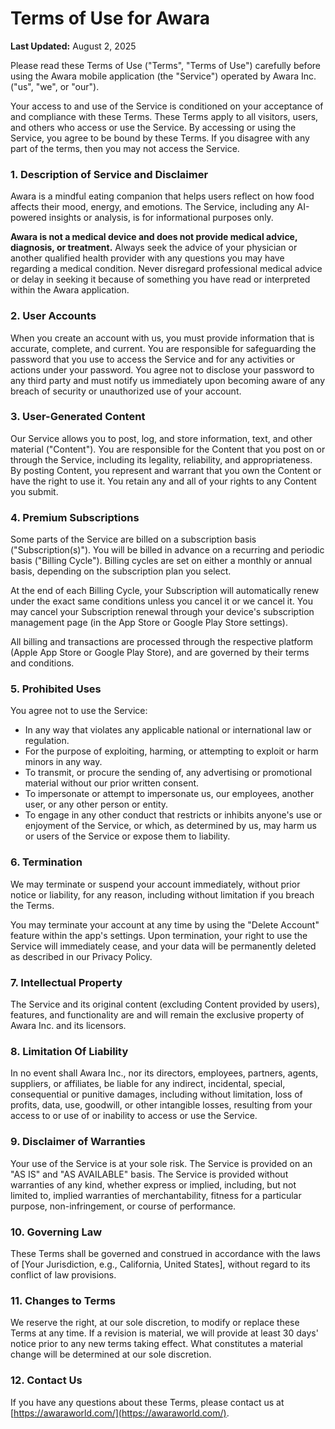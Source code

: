 # Terms of Use for Awara

**Last Updated:** August 2, 2025

Please read these Terms of Use ("Terms", "Terms of Use") carefully before using the Awara mobile application (the "Service") operated by Awara Inc. ("us", "we", or "our").

Your access to and use of the Service is conditioned on your acceptance of and compliance with these Terms. These Terms apply to all visitors, users, and others who access or use the Service. By accessing or using the Service, you agree to be bound by these Terms. If you disagree with any part of the terms, then you may not access the Service.

### 1. Description of Service and Disclaimer

Awara is a mindful eating companion that helps users reflect on how food affects their mood, energy, and emotions. The Service, including any AI-powered insights or analysis, is for informational purposes only.

**Awara is not a medical device and does not provide medical advice, diagnosis, or treatment.** Always seek the advice of your physician or another qualified health provider with any questions you may have regarding a medical condition. Never disregard professional medical advice or delay in seeking it because of something you have read or interpreted within the Awara application.

### 2. User Accounts

When you create an account with us, you must provide information that is accurate, complete, and current. You are responsible for safeguarding the password that you use to access the Service and for any activities or actions under your password. You agree not to disclose your password to any third party and must notify us immediately upon becoming aware of any breach of security or unauthorized use of your account.

### 3. User-Generated Content

Our Service allows you to post, log, and store information, text, and other material ("Content"). You are responsible for the Content that you post on or through the Service, including its legality, reliability, and appropriateness. By posting Content, you represent and warrant that you own the Content or have the right to use it. You retain any and all of your rights to any Content you submit.

### 4. Premium Subscriptions

Some parts of the Service are billed on a subscription basis ("Subscription(s)"). You will be billed in advance on a recurring and periodic basis ("Billing Cycle"). Billing cycles are set on either a monthly or annual basis, depending on the subscription plan you select.

At the end of each Billing Cycle, your Subscription will automatically renew under the exact same conditions unless you cancel it or we cancel it. You may cancel your Subscription renewal through your device's subscription management page (in the App Store or Google Play Store settings).

All billing and transactions are processed through the respective platform (Apple App Store or Google Play Store), and are governed by their terms and conditions.

### 5. Prohibited Uses

You agree not to use the Service:
- In any way that violates any applicable national or international law or regulation.
- For the purpose of exploiting, harming, or attempting to exploit or harm minors in any way.
- To transmit, or procure the sending of, any advertising or promotional material without our prior written consent.
- To impersonate or attempt to impersonate us, our employees, another user, or any other person or entity.
- To engage in any other conduct that restricts or inhibits anyone's use or enjoyment of the Service, or which, as determined by us, may harm us or users of the Service or expose them to liability.

### 6. Termination

We may terminate or suspend your account immediately, without prior notice or liability, for any reason, including without limitation if you breach the Terms.

You may terminate your account at any time by using the "Delete Account" feature within the app's settings. Upon termination, your right to use the Service will immediately cease, and your data will be permanently deleted as described in our Privacy Policy.

### 7. Intellectual Property

The Service and its original content (excluding Content provided by users), features, and functionality are and will remain the exclusive property of Awara Inc. and its licensors.

### 8. Limitation Of Liability

In no event shall Awara Inc., nor its directors, employees, partners, agents, suppliers, or affiliates, be liable for any indirect, incidental, special, consequential or punitive damages, including without limitation, loss of profits, data, use, goodwill, or other intangible losses, resulting from your access to or use of or inability to access or use the Service.

### 9. Disclaimer of Warranties

Your use of the Service is at your sole risk. The Service is provided on an "AS IS" and "AS AVAILABLE" basis. The Service is provided without warranties of any kind, whether express or implied, including, but not limited to, implied warranties of merchantability, fitness for a particular purpose, non-infringement, or course of performance.

### 10. Governing Law

These Terms shall be governed and construed in accordance with the laws of [Your Jurisdiction, e.g., California, United States], without regard to its conflict of law provisions.

### 11. Changes to Terms

We reserve the right, at our sole discretion, to modify or replace these Terms at any time. If a revision is material, we will provide at least 30 days' notice prior to any new terms taking effect. What constitutes a material change will be determined at our sole discretion.

### 12. Contact Us

If you have any questions about these Terms, please contact us at [https://awaraworld.com/](https://awaraworld.com/). 
